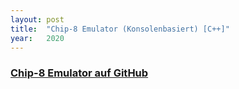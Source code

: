```yaml
---
layout: post
title:  "Chip-8 Emulator (Konsolenbasiert) [C++]"
year:   2020
---
```


<h3><a href="https://github.com/enricoKoschel/chip8Emulator">Chip-8 Emulator auf GitHub</a></h3>